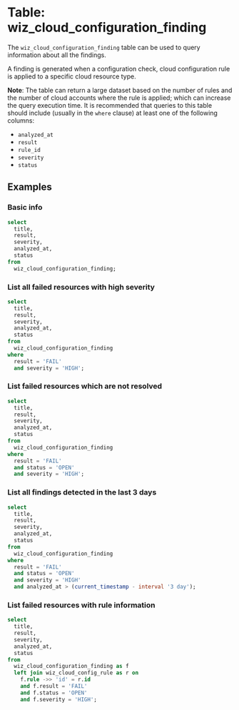# Table: wiz_cloud_configuration_finding

The `wiz_cloud_configuration_finding` table can be used to query information about all the findings.

A finding is generated when a configuration check, cloud configuration rule is applied to a specific cloud resource type.

**Note**: The table can return a large dataset based on the number of rules and the number of cloud accounts where the rule is applied; which can increase the query execution time. It is recommended that queries to this table should include (usually in the `where` clause) at least one of the following columns:

- `analyzed_at`
- `result`
- `rule_id`
- `severity`
- `status`

## Examples

### Basic info

```sql
select
  title,
  result,
  severity,
  analyzed_at,
  status
from
  wiz_cloud_configuration_finding;
```

### List all failed resources with high severity

```sql
select
  title,
  result,
  severity,
  analyzed_at,
  status
from
  wiz_cloud_configuration_finding
where
  result = 'FAIL'
  and severity = 'HIGH';
```

### List failed resources which are not resolved

```sql
select
  title,
  result,
  severity,
  analyzed_at,
  status
from
  wiz_cloud_configuration_finding
where
  result = 'FAIL'
  and status = 'OPEN'
  and severity = 'HIGH';
```

### List all findings detected in the last 3 days

```sql
select
  title,
  result,
  severity,
  analyzed_at,
  status
from
  wiz_cloud_configuration_finding
where
  result = 'FAIL'
  and status = 'OPEN'
  and severity = 'HIGH'
  and analyzed_at > (current_timestamp - interval '3 day');
```

### List failed resources with rule information

```sql
select
  title,
  result,
  severity,
  analyzed_at,
  status
from
  wiz_cloud_configuration_finding as f
  left join wiz_cloud_config_rule as r on
    f.rule ->> 'id' = r.id
    and f.result = 'FAIL'
    and f.status = 'OPEN'
    and f.severity = 'HIGH';
```
